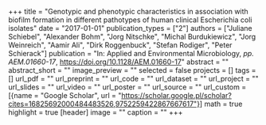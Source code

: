 +++
title = "Genotypic and phenotypic characteristics in association with biofilm formation in different pathotypes of human clinical Escherichia coli isolates"
date = "2017-01-01"
publication_types = ["2"]
authors = ["Juliane Schiebel", "Alexander Bohm", "Jorg Nitschke", "Michal Burdukiewicz", "Jorg Weinreich", "Aamir Ali", "Dirk Roggenbuck", "Stefan Rodiger", "Peter Schierack"]
publication = "In: Applied and Environmental Microbiology, _pp. AEM.01660-17_, https://doi.org/10.1128/AEM.01660-17"
abstract = ""
abstract_short = ""
image_preview = ""
selected = false
projects = []
tags = []
url_pdf = ""
url_preprint = ""
url_code = ""
url_dataset = ""
url_project = ""
url_slides = ""
url_video = ""
url_poster = ""
url_source = ""
url_custom = [{name = "Google Scholar", url = "https://scholar.google.pl/scholar?cites=16825692000484483526,9752259422867667617"}]
math = true
highlight = true
[header]
image = ""
caption = ""
+++
